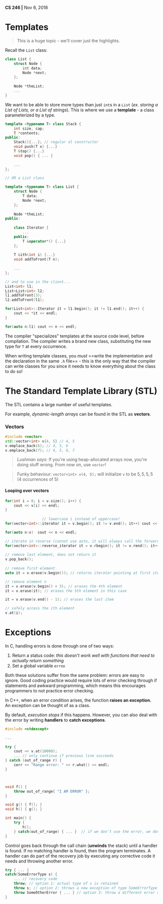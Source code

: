 __CS 246 |__ Nov 6, 2018

# Templates

> This is a huge topic - we'll cover just the highlights.

Recall the `List` class:

```cpp
class List {
    struct Node {
        int data;
        Node *next;
    };
    
    Node *theList;
    ...
}
```

We want to be able to store more types than just `int`s in a `List` (_ex. storing a List of Lists, or a List of strings_). This is where we use a __template__ - a class parameterized by a type.

```cpp
template <typename T> class Stack {
    int size, cap;
    T *contents;
public:
    Stack(){...}; // regular ol constructor
    void push(T x) {...}
    T &top() {...}
    void pop() { ... }
    
    ...
};

// OR a List class

template <typename T> class List {
    struct Node {
        T data;
        Node *next;
    };
    
    Node *theList;
public:
    
    class Iterator {
        ...
    public:
        T &operator*() {...}
    };
    
    T &ith(int i) {...}
    void addToFront(T n);
    
	...
};

// and to use in the client...
List<int> l1;
List<List<int> l2;
l1.addToFront(3);
l2.addToFront(l1);

for(List<int>::Iterator it = l1.begin(); it != l1.end(); it++) {
    cout << *it << endl;
}

for(auto n:l1) cout << n << endl;
```

The compiler "specializes" templates at the source code level, before compilation. The compiler writes a brand new class, substituting the new type for `T` at every occurrence.

When writing template classes, you _must_ ==write the implementation and the declaration in the same `.h` file== - this is the only way that the compiler can write classes for you since it needs to know everything about the class to do so!

# The Standard Template Library (STL)

The STL contains a large number of useful templates.

For example, _dynamic-length arrays_ can be found in the STL as __vectors__.

### Vectors

```cpp
#include <vector>
std::vector<int> v{4, 5} // 4, 5
v.emplace_back(6); // 4, 5, 6
v.emplace_back(7); // 4, 5, 6, 7
```

> _Lushman says:_ If you're using heap-allocated arrays now, you're doing stuff wrong. From now on, use `vector`!

> Funky behaviour: `vector<int> v(4, 5);` will initialize `v` to be $5, 5, 5, 5$ (4 occurrences of $5$)

#### Looping over vectors

```cpp
for(int i = 0; i < v.size(); i++) {
    cout << v[i] << endl;
}
       
                 // lowercase i instead of uppercase!
for(vector<int>::iterator it = v.begin(); it != v.end(); it++) cout << *it << endl;

for(auto n:v)  cout << n << endl;

// iterate in reverse (cannot use auto, it will always call the forward iterator)
for(vector<int>::reverse_iterator it = v.rbegin(); it != v.rend(); it++) ...
    
// remove last element, does not return it
v.pop_back(); 
    
// remove first element
auto it = v.erase(v.begin()); // returns iterator pointing at first item after the point of erasure

// remove element n
it = v.erase(v.begin() + 3); // erases the 4th element
it = v.erase(it); // erases the 5th element in this case

it = v.erase(v.end() - 1); // erases the last item

// safely access the ith element
v.at(i);
```



# Exceptions

In C, handling errors is done through one of two ways:

1. Return a status code: _this doesn't work well with functions that need to actually return something_
2. Set a global variable `errno`

Both these solutions suffer from the same problem: errors are easy to ignore. Good coding practice would require lots of error checking through if statements and awkward programming, which means this encourages programmers to not practice error checking.

In C++, when an error condition arises, the function __raises an exception.__ An exception can be thought of as a class.

By default, _execution stops_ if this happens. However, you can also deal with the error by writing __handlers__ to __catch exceptions__.

```cpp
#include <stdexcept>

...
    
try {
	cout << v.at(10000);
    ... // only continue if previous line succeeds
} catch (out_of_range r) {
    cerr << "Range error: " << r.what() << endl;
}



void f() {
    throw out_of_range{ "I AM ERROR" };
}

void g() { f(); }
void h() { g(); }

int main() {
    try {
        h();
    } catch(out_of_range) { ... }  // if we don't use the error, we don't have to name it (like out_of_range r)
}
```

Control goes back through the call chain (__unwinds__ the stack) until a handler is found. If no matching handler is found, then the program terminates. A handler can do part of the recovery job by executing any corrective code it needs and throwing another error.

```cpp
try { ... }
catch(SomeErrorType s) {
    ... // recovery code
    throw; // option 1: actual type of s is retained
    throw s; // option 2: throws a new exception of type SomeErrorType (may slice s if s is a subclass of SomeErrorType)
    throw SomeOtherError { ... } // option 3: throw a different error completely
}
```



